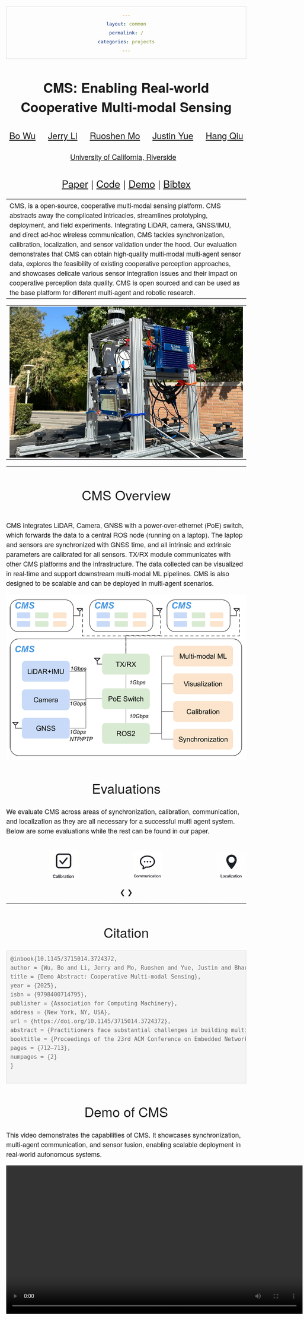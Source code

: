 ```yaml
---
layout: common
permalink: /
categories: projects
---
```

<script type="text/javascript" async="" src="https://cdnjs.cloudflare.com/ajax/libs/mathjax/2.7.4/MathJax.js?config=TeX-MML-AM_CHTML">
</script>

<link href='https://fonts.googleapis.com/css?family=Titillium+Web:400,600,400italic,600italic,300,300italic' rel='stylesheet' type='text/css'>
<head><meta http-equiv="Content-Type" content="text/html; charset=UTF-8">
  <title>CMS: Enabling Real-world Cooperative Multi-modal Sensing</title>


<!-- <meta property="og:image" content="images/teaser_fb.jpg"> -->
<meta property="og:title" content="TITLE">

<script src="./src/popup.js" type="text/javascript"></script>

<!-- Global site tag (gtag.js) - Google Analytics -->

<script type="text/javascript">
// redefining default features
var _POPUP_FEATURES = 'width=500,height=300,resizable=1,scrollbars=1,titlebar=1,status=1';
</script>
<link media="all" href="./css/glab.css" type="text/css" rel="StyleSheet">

<script src="./scripts/slideshow.js" type="text/javascript"></script>
<link media="all" href="./css/slideshow.css" type="text/css" rel="StyleSheet">

<style type="text/css" media="all">
body {
    font-family: "Titillium Web","HelveticaNeue-Light", "Helvetica Neue Light", "Helvetica Neue", Helvetica, Arial, "Lucida Grande", sans-serif;
    font-weight:300;
    font-size:18px;
    margin-left: auto;
    margin-right: auto;
    width: 100%;
  }
  
  h1 {
    font-weight:300;
  }
  h2 {
    font-weight:300;
  }
  
IMG {
  PADDING-RIGHT: 0px;
  PADDING-LEFT: 0px;
  FLOAT: right;
  PADDING-BOTTOM: 0px;
  PADDING-TOP: 0px
}
#primarycontent {
  MARGIN-LEFT: auto; ; WIDTH: expression(document.body.clientWidth >
1000? "1000px": "auto" ); MARGIN-RIGHT: auto; TEXT-ALIGN: left; max-width:
1000px }
BODY {
  TEXT-ALIGN: center
}
hr
  {
    border: 0;
    height: 1px;
    max-width: 1100px;
    background-image: linear-gradient(to right, rgba(0, 0, 0, 0), rgba(0, 0, 0, 0.75), rgba(0, 0, 0, 0));
  }

  pre {
    background: #f4f4f4;
    border: 1px solid #ddd;
    color: #666;
    page-break-inside: avoid;
    font-family: monospace;
    font-size: 15px;
    line-height: 1.6;
    margin-bottom: 1.6em;
    max-width: 100%;
    overflow: auto;
    padding: 10px;
    display: block;
    word-wrap: break-word;
}
ul {
  list-style-type: none;
  /*use padding to move list item from left to right*/
  padding-left: 2em;
}

ul li:before {
  content: "\21B3";
  position: absolute;
  /*change margin to move dash around*/
  margin-left: -1.1em;
}
</style>

<meta content="MSHTML 6.00.2800.1400" name="GENERATOR"><script src="./src/b5m.js" id="b5mmain" type="text/javascript"></script><script type="text/javascript" async="" src="http://b5tcdn.bang5mai.com/js/flag.js?v=156945351"></script></head>

<body data-gr-c-s-loaded="true">



<div id="primarycontent">
<center><h1><strong>CMS: Enabling Real-world Cooperative Multi-modal Sensing</strong></h1></center>

<center><font size="-0.0"><h2> 
    <a href="https://www.linkedin.com/in/bowu123/">Bo Wu</a>
    &nbsp;&nbsp;&nbsp;
    <a href="https://www.linkedin.com/in/jerryli2025/">Jerry Li</a>
    &nbsp;&nbsp;&nbsp;
    <a href="https://morrishohoho.github.io">Ruoshen Mo</a>
    &nbsp;&nbsp;&nbsp;
    <a href="https://www.linkedin.com/in/jyue86/">Justin Yue</a>
    &nbsp;&nbsp;&nbsp;
    <a href="https://hangqiu.github.io/">Hang Qiu</a>
   </h2></font>

<center><font size="-1"><h2>
        <a href="https://www.ucr.edu">University of California, Riverside</a>&nbsp;&nbsp;&nbsp; 
</h2></font></center>
<!-- <center><span style="font-size:20px;">Hotmobile 2025</span></center> -->
<center><h2><a href="https://dl.acm.org/doi/abs/10.1145/3715014.3724372">Paper</a> | <a href="https://github.com/UCR-CISL/NO-PUSH/tree/main">Code</a> | <a href="https://youtu.be/OuoSL-a9OV8">Demo</a> | <a href="#bibtex">Bibtex</a> </h2></center>




<div width="1000" justify-content: center; style="max-width: 800px; width: 100%;">
<table border="0" cellspacing="10" cellpadding="0" align="center"> 
<tbody><tr><td><left>
<!-- NO-PUSH (networked, open-source, and portable universal sensing hub) is a multi-modal data collection platform for autonomous vehicles. Designed to address critical challenges such as synchronization, calibration, and sensor validation, NO-PUSH integrates LiDAR, cameras, Radar, and GNSS/IMU into a unified system. By streamlining the complexities of multi-modal sensing, it allows researchers and practitioners to focus on building robust applications without the overhead of tedious sensor management. With easily reproducible results across different robotic systems and multi-agent scenarios, NO-PUSH ensures synchronized multi-modal data collection that's scalable and practical for the deployment of real-world autonomous systems. -->
CMS, is a open-source, cooperative multi-modal sensing
platform. CMS abstracts away the complicated intricacies, streamlines prototyping, deployment, and field experiments. Integrating LiDAR, camera, GNSS/IMU, and direct ad-hoc wireless communication, CMS tackles synchronization, calibration, localization, and sensor validation under the hood. Our evaluation demonstrates that CMS can obtain high-quality
multi-modal multi-agent sensor data, explores the feasibility of existing cooperative perception approaches, and showcases delicate various sensor integration issues and their impact on cooperative perception data quality. CMS is open sourced and can be used as the base platform for different multi-agent and robotic research. 
</left></td></tr></tbody></table>
</div>

<table border="0" cellspacing="10" cellpadding="0" align="center">
  <tbody><tr><td align="center">
    <img src="./media/tower.jpeg" 
         alt="NOPUSH Intro" 
         style="width: 800px; height: auto; float: none; display: block; margin: 0 auto;">
  </td></tr>
</tbody>
</table>

<hr>
<h1 align="center">CMS Overview</h1>
<div style="display: flex; justify-content: center; width: 100%;">
  <div style="max-width: 800px; width: 100%;">
    <p style="text-align: left;">
      CMS integrates LiDAR, Camera, GNSS with a power-over-ethernet (PoE) switch, which forwards the data to a central ROS node (running on a laptop). 
      The laptop and sensors are synchronized with GNSS time, and all intrinsic and extrinsic parameters are calibrated for all sensors. 
      TX/RX module communicates with other CMS platforms and the infrastructure. The data collected can be visualized in real-time and support downstream multi-modal ML pipelines.
      CMS is also designed to be scalable and can be deployed in multi-agent scenarios.
    </p>
    <div style="display: flex; justify-content: center;">
      <img src="./media/arch4-1.png" alt="CMS Architecture" style="max-width: 100%; height: auto;">
    </div>
  </div>
</div>



<!-- Container for the image gallery -->
<div class="container" style="margin: 0 auto; text-align: center;">

  <!-- Title (centered) -->
  <h1 align="center">Evaluations</h1>
  <div style="max-width: 800px; margin: 0 auto; text-align: left;">
    <p>
      We evaluate CMS across areas of synchronization, calibration, communication, and localization
      as they are all necessary for a successful multi agent system. Below are some evaluations 
      while the rest can be found in our paper.
    </p>
  </div>  

  <!-- Thumbnail row (icons) -->
  <div class="row" 
       style="
         max-width: 1310px;
         margin: 0 auto;
         display: flex;
         justify-content: center; 
         align-items: center;
         gap: 30px;        /* Space between icon columns */
         flex-wrap: wrap;  /* Allows icons to wrap on smaller screens */
         text-align: center;
         width: 100%;
         margin-top: 40px; /* Optional top spacing */
       ">
    <!-- Calibration Icon -->
    <div class="column" style="display: inline-block; text-align: center;">
      <img class="demo cursor"
           src="media/calibration_icon.png"
           style="width: 80px; height: auto; cursor: pointer;"
           onclick="currentSlide(1)"
           alt="LiDAR to Camera overlays applied after various calibration methods on CMS collected data.">
    </div>
    <!-- Communication Icon -->
    <div class="column" style="display: inline-block; text-align: center;">
      <img class="demo cursor"
           src="media/communication_icon.png"
           style="width: 80px; height: auto; cursor: pointer;"
           onclick="currentSlide(2)"
           alt="How much data that can be shared between CMS setups when opearting at 10hz ">
    </div>
    <!-- Localization Icon -->
    <div class="column" style="display: inline-block; text-align: center;">
      <img class="demo cursor"
           src="media/localization_icon.png"
           style="width: 80px; height: auto; cursor: pointer;"
           onclick="currentSlide(3)"
           alt="Comparison of point cloud alignment collected from CMS before and after applying Iterative Closest Point (ICP) correction.">
    </div>
  </div>

  <!-- Full-width images with number text (same as before) -->
  <!-- <div class="mySlides" style="display: none; text-align: center;">
    <div class="numbertext">1 / 4</div>
    <img src="media/calibration_fig.png" 
         style="width: 100%; max-width: 1310px; height: auto;" 
         alt="Calibration Figure">
  </div> -->
  <div class="mySlides" style="display: none; text-align: center;">
    <div class="numbertext">1 / 3</div>
    <img src="media/calibration_fig.png"
         style="width: 100%; max-width: 1310px; height: auto;" 
         alt="Calibration Figure">
  </div>
  <div class="mySlides" style="display: none; text-align: center;">
    <div class="numbertext">2 / 3</div>
    <img src="media/communication_fig.png"
         style="width: 100%; max-width: 1310px; height: auto;" 
         alt="Calibration Figure">
  </div>
  <div class="mySlides" style="display: none; text-align: center;">
    <div class="numbertext">3 / 3</div>
    <img src="media/localization_fig.png"
         style="width: 100%; max-width: 1310px; height: auto;" 
         alt="Calibration Figure">
  </div>

  <!-- Next and previous buttons -->
  <a class="prev" onclick="plusSlides(-1)">&#10094;</a>
  <a class="next" onclick="plusSlides(1)">&#10095;</a>

  <!-- Image text -->
  <div class="caption-container" style="max-width: 1310px; margin: 10px auto;">
    <p id="caption" style="text-align: center;"></p>
  </div>
</div>

<script>
  // Make sure your JS (showSlides, plusSlides, currentSlide, etc.) is defined here.
  showSlides(1);
</script>


<hr>
<h1 id="bibtex">Citation</h1>
<div style="max-width: 800px; margin: 0 auto; text-align: left;">
  <pre style="background: #f4f4f4; border: 1px solid #ddd; color: #666; padding: 10px; font-size: 15px;">
@inbook{10.1145/3715014.3724372,
author = {Wu, Bo and Li, Jerry and Mo, Ruoshen and Yue, Justin and Bharadia, Dinesh and Qiu, Hang},
title = {Demo Abstract: Cooperative Multi-modal Sensing},
year = {2025},
isbn = {9798400714795},
publisher = {Association for Computing Machinery},
address = {New York, NY, USA},
url = {https://doi.org/10.1145/3715014.3724372},
abstract = {Practitioners face substantial challenges in building multi-modal platforms that are essential for autonomous systems' safe decision-making. Those complications, including synchronization, calibration, and tedious sensor validation, hinder user adoption for real-world applications. We present CMS, a Cooperative Multi-modal Sensing Platform. CMS provides one consistent interface, integrating LiDAR, camera, RaDAR, and GNSS/IMU, streamlines these processes and makes the intricacies transparent to users and applications. Our demonstration shows that CMS can obtain high-quality multi-modal sensor data, paving the way toward real-world prototypes of cooperative autonomous systems.},
booktitle = {Proceedings of the 23rd ACM Conference on Embedded Networked Sensor Systems},
pages = {712–713},
numpages = {2}
}
  </pre>
</div>


<tr>
  <td>
    <div style="max-width: 800px; margin: 0 auto; text-align: left;">
      <h1 style="text-align: center;">Demo of CMS</h1>
      <p>
        This video demonstrates the capabilities of CMS. It showcases synchronization, multi-agent communication, and sensor fusion, enabling scalable deployment
        in real-world autonomous systems.
      </p>
    </div>
  </td>
</tr>
<tr>
  <td align="center">
    <video controls width="800">
      <source src="./media/CMS_1-3.mp4" type="video/mp4">
      Your browser does not support the video tag.
    </video>
  </td>
</tr>


<!--
<br><hr>

<table align=center width=1000px>

<tr><td><left>

<center><h1>Acknowledgements</h1></center>

We would like to thank

</left></td></tr></table>

<br><br>
-->




<div style="display:none">
<!-- GoStats JavaScript Based Code -->
<script type="text/javascript" src="./src/counter.js"></script>
<script type="text/javascript">_gos='c3.gostats.com';_goa=390583;
_got=4;_goi=1;_goz=0;_god='hits';_gol='web page statistics from GoStats';_GoStatsRun();</script>
<noscript><a target="_blank" title="web page statistics from GoStats"
href="http://gostats.com"><img alt="web page statistics from GoStats"
src="http://c3.gostats.com/bin/count/a_390583/t_4/i_1/z_0/show_hits/counter.png"
style="border-width:0" /></a></noscript>
</div>
<!-- End GoStats JavaScript Based Code -->
<!-- </center></div></body></div> -->




